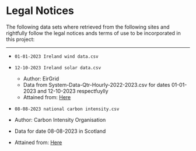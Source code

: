 # Legal Notices
The following data sets where retrieved from the following sites and rightfully follow the legal notices ands terms of use to be incorporated in this project:
***
* `01-01-2023 Ireland wind data.csv`
* `12-10-2023 Ireland solar data.csv`

  * Author: EirGrid
  * Data from System-Data-Qtr-Hourly-2022-2023.csv for dates 01-01-2023 and 12-10-2023 respectfuylly
  * Attained from: [Here](https://www.eirgrid.ie/grid/system-and-renewable-data-reports)


* `08-08-2023 national carbon intensity.csv`
 * Author: Carbon Intensity Organisation
  * Data for date 08-08-2023 in Scotland
  * Attained from: [Here](https://carbonintensity.org.uk/)
